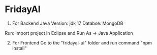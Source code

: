 # FridayAI

1. For Backend
Java Version: jdk 17
Databse: MongoDB

Run: Import project in Eclipse and Run As -> Java Application

2. For Frontend
Go to the "fridayai-ui" folder and run command "npm install"

